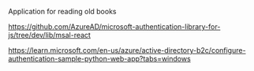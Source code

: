 Application for reading old books

https://github.com/AzureAD/microsoft-authentication-library-for-js/tree/dev/lib/msal-react

https://learn.microsoft.com/en-us/azure/active-directory-b2c/configure-authentication-sample-python-web-app?tabs=windows
